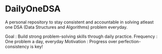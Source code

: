 # DailyOneDSA

A personal repository to stay consistent and accountable in solving atleast one DSA (Data Structures and Algorithms) problem everyday.

Goal : Build strong problem-solving skills through daily practice.
Frequency : One problem a day, everyday
Motivation : Progress over perfection-consistency is key!